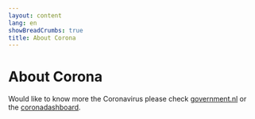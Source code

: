```yaml
---
layout: content
lang: en
showBreadCrumbs: true
title: About Corona
---
```


# About Corona

Would like to know more the Coronavirus please check [government.nl](https://www.government.nl/) or the [coronadashboard](https://coronadashboard.rijksoverheid.nl).
